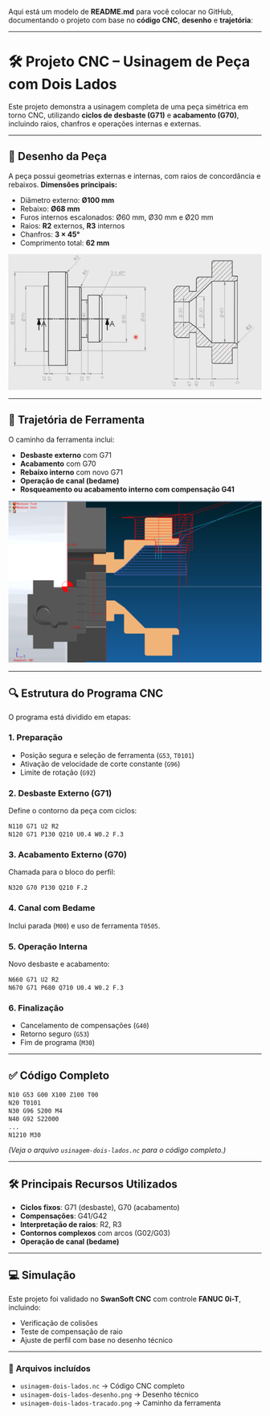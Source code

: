 Aqui está um modelo de **README.md** para você colocar no GitHub, documentando o projeto com base no **código CNC**, **desenho** e **trajetória**:

---

# 🛠️ Projeto CNC – Usinagem de Peça com Dois Lados

Este projeto demonstra a usinagem completa de uma peça simétrica em torno CNC, utilizando **ciclos de desbaste (G71)** e **acabamento (G70)**, incluindo raios, chanfros e operações internas e externas.

---

## 📐 **Desenho da Peça**

A peça possui geometrias externas e internas, com raios de concordância e rebaixos.
**Dimensões principais:**

* Diâmetro externo: **Ø100 mm**
* Rebaixo: **Ø68 mm**
* Furos internos escalonados: Ø60 mm, Ø30 mm e Ø20 mm
* Raios: **R2** externos, **R3** internos
* Chanfros: **3 × 45°**
* Comprimento total: **62 mm**

![Desenho da Peça](usinagem-dois-lados-desenho.png)

---

## 🧭 **Trajetória de Ferramenta**

O caminho da ferramenta inclui:

* **Desbaste externo** com G71
* **Acabamento** com G70
* **Rebaixo interno** com novo G71
* **Operação de canal (bedame)**
* **Rosqueamento ou acabamento interno com compensação G41**

![Traçado da Usinagem](usinagem-dois-lados-tracado.png)

---

## 🔍 **Estrutura do Programa CNC**

O programa está dividido em etapas:

### **1. Preparação**

* Posição segura e seleção de ferramenta (`G53`, `T0101`)
* Ativação de velocidade de corte constante (`G96`)
* Limite de rotação (`G92`)

### **2. Desbaste Externo (G71)**

Define o contorno da peça com ciclos:

```gcode
N110 G71 U2 R2
N120 G71 P130 Q210 U0.4 W0.2 F.3
```

### **3. Acabamento Externo (G70)**

Chamada para o bloco do perfil:

```gcode
N320 G70 P130 Q210 F.2
```

### **4. Canal com Bedame**

Inclui parada (`M00`) e uso de ferramenta `T0505`.

### **5. Operação Interna**

Novo desbaste e acabamento:

```gcode
N660 G71 U2 R2
N670 G71 P680 Q710 U0.4 W0.2 F.3
```

### **6. Finalização**

* Cancelamento de compensações (`G40`)
* Retorno seguro (`G53`)
* Fim de programa (`M30`)

---

## ✅ **Código Completo**

```gcode
N10 G53 G00 X100 Z100 T00
N20 T0101
N30 G96 S200 M4
N40 G92 S22000
...
N1210 M30
```

*(Veja o arquivo `usinagem-dois-lados.nc` para o código completo.)*

---

## 🛠️ **Principais Recursos Utilizados**

* **Ciclos fixos**: G71 (desbaste), G70 (acabamento)
* **Compensações**: G41/G42
* **Interpretação de raios**: R2, R3
* **Contornos complexos** com arcos (G02/G03)
* **Operação de canal (bedame)**

---

## 💻 **Simulação**

Este projeto foi validado no **SwanSoft CNC** com controle **FANUC 0i-T**, incluindo:

* Verificação de colisões
* Teste de compensação de raio
* Ajuste de perfil com base no desenho técnico

---

### 🔗 **Arquivos incluídos**

* `usinagem-dois-lados.nc` → Código CNC completo
* `usinagem-dois-lados-desenho.png` → Desenho técnico
* `usinagem-dois-lados-tracado.png` → Caminho da ferramenta

